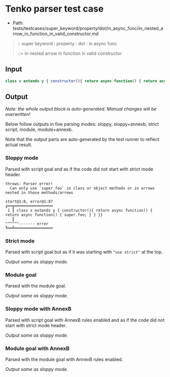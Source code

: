 # Tenko parser test case

- Path: tests/testcases/super_keyword/property/dot/in_async_func/in_nested_arrow_in_function_in_valid_constructor.md

> :: super keyword : property : dot : in async func
>
> ::> in nested arrow in function in valid constructor

## Input


`````js
class x extends y { constructor(){ return async function() { return async function() { super.foo; } } }}
`````

## Output

_Note: the whole output block is auto-generated. Manual changes will be overwritten!_

Below follow outputs in five parsing modes: sloppy, sloppy+annexb, strict script, module, module+annexb.

Note that the output parts are auto-generated by the test runner to reflect actual result.

### Sloppy mode

Parsed with script goal and as if the code did not start with strict mode header.

`````
throws: Parser error!
  Can only use `super.foo` in class or object methods or in arrows nested in those methods/arrows

start@1:0, error@1:87
╔══╦═════════════════
 1 ║ class x extends y { constructor(){ return async function() { return async function() { super.foo; } } }}
   ║                                                                                        ^^^^^^------- error
╚══╩═════════════════

`````

### Strict mode

Parsed with script goal but as if it was starting with `"use strict"` at the top.

_Output same as sloppy mode._

### Module goal

Parsed with the module goal.

_Output same as sloppy mode._

### Sloppy mode with AnnexB

Parsed with script goal with AnnexB rules enabled and as if the code did not start with strict mode header.

_Output same as sloppy mode._

### Module goal with AnnexB

Parsed with the module goal with AnnexB rules enabled.

_Output same as sloppy mode._
